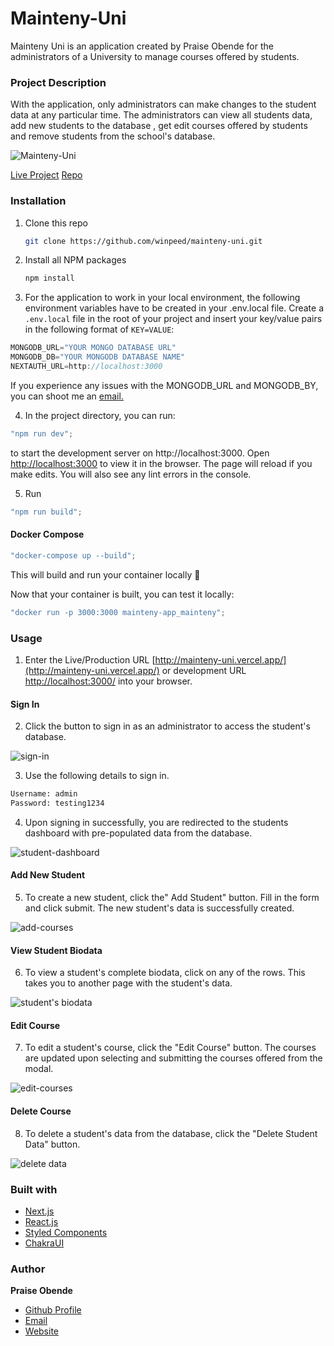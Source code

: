 # Mainteny-Uni

Mainteny Uni is an application created by Praise Obende for the administrators of a University to manage courses offered by students.

### Project Description

With the application, only administrators can make changes to the student data at any particular time. The administrators can view all students data, add new students to the database , get edit courses offered by students and remove students from the school's database.

![Mainteny-Uni](https://user-images.githubusercontent.com/28057919/147680932-f15a7954-4da9-45bf-a933-31edc37cec17.JPG)

[Live Project](https://mainteny-uni.vercel.app/ "Live Project")
[Repo](https://github.com/winpeed/mainteny-app "Repo")

### Installation

1. Clone this repo
   ```sh
   git clone https://github.com/winpeed/mainteny-uni.git
   ```
2. Install all NPM packages
   ```sh
   npm install
   ```
3. For the application to work in your local environment, the following environment variables have to be created in your .env.local file.
   Create a `.env.local` file in the root of your project and insert
   your key/value pairs in the following format of `KEY=VALUE`:

```js
MONGODB_URL="YOUR MONGO DATABASE URL"
MONGODB_DB="YOUR MONGODB DATABASE NAME"
NEXTAUTH_URL=http://localhost:3000
```

If you experience any issues with the MONGODB_URL and MONGODB_BY, you can shoot me an [email.](mailto:praiseobende@yahoo.com?subject=Hi% "Hi!")

4. In the project directory, you can run:

```js
"npm run dev";
```

to start the development server on http://localhost:3000.
Open [http://localhost:3000](http://localhost:3000) to view it in the browser. The page will reload if you make edits. You will also see any lint errors in the console.

5. Run

```js
"npm run build";
```

#### Docker Compose

```js
"docker-compose up --build";
```

This will build and run your container locally 🚀

Now that your container is built, you can test it locally:

```js
"docker run -p 3000:3000 mainteny-app_mainteny";
```

### Usage

1. Enter the Live/Production URL [http://mainteny-uni.vercel.app/](http://mainteny-uni.vercel.app/) or development URL [http://localhost:3000/](http://localhost:3000/) into your browser.

#### Sign In

2. Click the button to sign in as an administrator to access the student's database.

![sign-in](https://user-images.githubusercontent.com/28057919/147681043-6eeb6ccb-3af9-4a28-8b2d-872eccf49a37.JPG)

3. Use the following details to sign in.

```sh
Username: admin
Password: testing1234
```

4. Upon signing in successfully, you are redirected to the students dashboard with pre-populated data from the database.

![student-dashboard](https://user-images.githubusercontent.com/28057919/147681089-e5582f58-c939-46ca-8dc1-1425125e2015.JPG)

#### Add New Student

5. To create a new student, click the" Add Student" button. Fill in the form and click submit. The new student's data is successfully created.

![add-courses](https://user-images.githubusercontent.com/28057919/147681117-41f9f22c-04c2-4176-923d-87585f2300f5.JPG)

#### View Student Biodata

6. To view a student's complete biodata, click on any of the rows. This takes you to another page with the student's data.

![student's biodata](https://user-images.githubusercontent.com/28057919/147681139-43efe80d-8c3e-4f14-8fd0-3f4b26825589.JPG)

#### Edit Course

7. To edit a student's course, click the "Edit Course" button. The courses are updated upon selecting and submitting the courses offered from the modal.

![edit-courses](https://user-images.githubusercontent.com/28057919/147681161-f24d98d0-763c-4f8b-93b7-9d8737bd56b6.JPG)

#### Delete Course

8. To delete a student's data from the database, click the "Delete Student Data" button.

![delete data](https://user-images.githubusercontent.com/28057919/147681178-9004c076-e456-48a9-9da9-7fa5f3750b89.JPG)

### Built with

- [Next.js](https://nextjs.org/)
- [React.js](https://reactjs.org/)
- [Styled Components](https://styled-components.com/)
- [ChakraUI](https://chakra-ui.com/)

### Author

**Praise Obende**

- [Github Profile](https://github.com/winpeed "winpeed")
- [Email](mailto:praiseobende@yahoo.com?subject=Hi% "Hi!")
- [Website](https://winpeed.com "Welcome")
